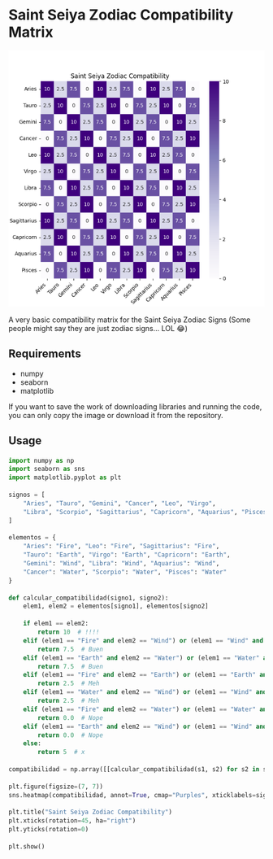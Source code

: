 # Saint Seiya Zodiac Compatibility Matrix

![Project image](/project.png)

A very basic compatibility matrix for the Saint Seiya Zodiac Signs (Some people might say they are just zodiac signs... LOL 😂)

## Requirements

- numpy
- seaborn
- matplotlib

If you want to save the work of downloading libraries and running the code, you can only copy the image or download it from the repository.

## Usage

```python
import numpy as np
import seaborn as sns
import matplotlib.pyplot as plt

signos = [
    "Aries", "Tauro", "Gemini", "Cancer", "Leo", "Virgo",
    "Libra", "Scorpio", "Sagittarius", "Capricorn", "Aquarius", "Pisces"
]

elementos = {
    "Aries": "Fire", "Leo": "Fire", "Sagittarius": "Fire",
    "Tauro": "Earth", "Virgo": "Earth", "Capricorn": "Earth",
    "Gemini": "Wind", "Libra": "Wind", "Aquarius": "Wind",
    "Cancer": "Water", "Scorpio": "Water", "Pisces": "Water"
}

def calcular_compatibilidad(signo1, signo2):
    elem1, elem2 = elementos[signo1], elementos[signo2]

    if elem1 == elem2:
        return 10  # !!!!
    elif (elem1 == "Fire" and elem2 == "Wind") or (elem1 == "Wind" and elem2 == "Fire"):
        return 7.5  # Buen 
    elif (elem1 == "Earth" and elem2 == "Water") or (elem1 == "Water" and elem2 == "Earth"):
        return 7.5  # Buen 
    elif (elem1 == "Fire" and elem2 == "Earth") or (elem1 == "Earth" and elem2 == "Fire"):
        return 2.5  # Meh
    elif (elem1 == "Water" and elem2 == "Wind") or (elem1 == "Wind" and elem2 == "Water"):
        return 2.5  # Meh
    elif (elem1 == "Fire" and elem2 == "Water") or (elem1 == "Water" and elem2 == "Fire"):
        return 0.0  # Nope
    elif (elem1 == "Earth" and elem2 == "Wind") or (elem1 == "Wind" and elem2 == "Earth"):
        return 0.0  # Nope
    else:
        return 5  # x

compatibilidad = np.array([[calcular_compatibilidad(s1, s2) for s2 in signos] for s1 in signos])

plt.figure(figsize=(7, 7))
sns.heatmap(compatibilidad, annot=True, cmap="Purples", xticklabels=signos, yticklabels=signos)

plt.title("Saint Seiya Zodiac Compatibility")
plt.xticks(rotation=45, ha="right")
plt.yticks(rotation=0)

plt.show()